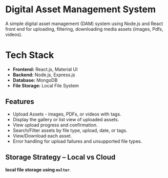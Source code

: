 # Digital Asset Management System

A simple digital asset management (DAM) system using Node.js and React front end for uploading, filtering, downloading media assets (images, Pdfs, videos).

# Tech Stack
- **Frontend:** React.js, Material UI
- **Backend:** Node.js, Express.js
- **Database:** MongoDB
- **File Storage:** Local File System

## Features
- Upload Assets -  images, PDFs, or videos with tags.
- Display the gallery or list view of uploaded assets.
- View upload progress and confirmation.
- Search/Filter assets by file type, upload, date, or tags.
- View/Download each asset.
- Error handling for upload failures and unsupported file types.

## Storage Strategy – Local vs Cloud
**local file storage using `multer`**.
